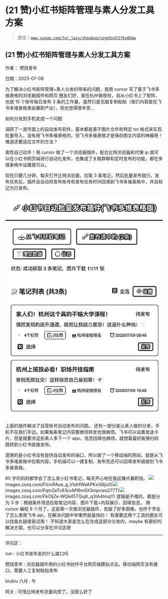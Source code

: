 # (21 赞)小红书矩阵管理与素人分发工具方案

> 原文：[`www.yuque.com/for_lazy/zhoubao/vzge5nd72f6v8kbw`](https://www.yuque.com/for_lazy/zhoubao/vzge5nd72f6v8kbw)

## (21 赞)小红书矩阵管理与素人分发工具方案

作者： 燃烧青年

日期：2025-07-08

为了解决小红书矩阵管理+素人分发的带来的问题，我用 cursor 写了基于飞书多维表格的浏览器插件和网页
圈友们好，我在杭州做夜校，自从小红书上了矩阵，也就 15 个账号每日发布 3 条的工作量，虽然只是无脑复制粘贴（我们内容是在飞书多维表格里由兼职产出），但也觉得很辛苦...

如何分发到手机变成一个问题

调研了一波市面上的自动发布软件，基本都是基于图片文件和特定 txt 格式来实现批量导入，没有用飞书多维表格的。但飞书多维表格才是保存图文内容的神器呀！难道还要适应文件的方法？

索性自己动手！用 cursor 做了一个浏览器插件，配合比特浏览器和代理 ip 就可以在小红书网页端进行自动化发布，也集成了关联群聊和定时发布的功能，都在多维表格中设置就可以。

现在只要几分钟，每天打开比特浏览器，拉取 3 条笔记，然后批量发布就行。发布任务后，插件会自动将发布账号和发布任务时间回填到飞书多维表格中，并且标记为已发布。

![](img/4e393fff5b30b956a46d5977ba74bf60.png "None")

上面的插件解决了自营账号自动发布的问题。
还有一部分是让素人做的分发，手机不在我们手边。如果每条笔记内容要微信转发也很麻烦。飞书可以设置发送卡片，但是就要求这些素人多下一个 app，信息回填也麻烦。就想着最好能够扫码跳转到小红书直接发布。

遗憾的是小红书没有提供自动发布的端口，所以做了一个移动端的网站，就是从飞书多维表格中拉取内容，手机端可以一键复制，发布完还可以回填发布链接到飞书多维表格。

60 岁的妈妈都学会了怎么发小红书笔记，每天开心地在我这赚点兼职钱。 ![](img/article-) images.zsxq.com/FiUvRAue_g_VIshfWeAPKxiS6joX)![](img/article-) images.zsxq.com/FqmZeTc83cvM16m5X3oipvwo277T)![](img/article-) images.zsxq.com/FkOIjZe-WQk45TQxjK_q3IA4tmqY)
逻辑是不难的，都是分为 3 步：根据条件筛选拉取笔记内容、图片下载+内容展示、回填信息。
用 cursor 编程 8 个月了，这是第一次做浏览器插件，克服了好多困难，也终于学会了怎么使用飞书 api，在解决问题中学果然是最快的！
有需要这两个工具的圈友可以找鱼丸链接我试用！ 不知道大家是怎么在完成这部分分发的，maybe 有更好的解决方案，也可以分享在评论区呀

* * *

评论区：

run : 小红书发布走的什么接口吗

燃烧青年 : 浏览器插件用的小红书创作平台网页端模拟点击。移动端网页没有接口，需要人工复制粘贴发布

biubiu 六月 : 牛

阿关 : 可惜比特发布流量风控了。没那么好了